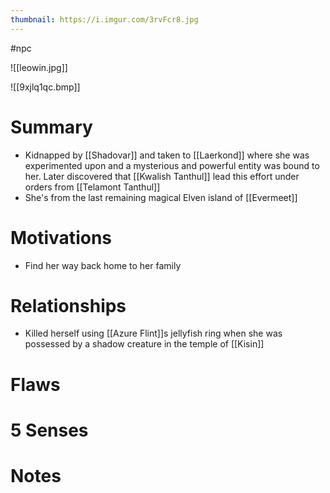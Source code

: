 ```yaml
---
thumbnail: https://i.imgur.com/3rvFcr8.jpg
---
```


#npc

![[leowin.jpg]]

![[9xjlq1qc.bmp]]
# Summary
-   Kidnapped by [[Shadovar]] and taken to [[Laerkond]] where she was experimented upon and a mysterious and powerful entity was bound to her. Later discovered that [[Kwalish Tanthul]] lead this effort under orders from [[Telamont Tanthul]]
- She's from the last remaining magical Elven island of [[Evermeet]]

# Motivations
- Find her way back home to her family

# Relationships
- Killed herself using [[Azure Flint]]s jellyfish ring when she was possessed by a shadow creature in the temple of [[Kisin]]

# Flaws
# 5 Senses
# Notes
